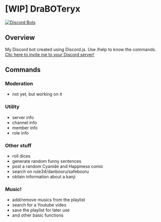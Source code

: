 # [WIP] DraBOTeryx
[![Discord Bots](https://discordbots.org/api/widget/273576577512767488.svg)](https://discordbots.org/bot/273576577512767488)

## Overview
My Discord bot created using Discord.js.
Use /help to know the commands.
[Clic here to invite me to your Discord server!](https://discordapp.com/oauth2/authorize?client_id=273576577512767488&scope=bot&permissions=70437888)

## Commands
### Moderation
* not yet, but working on it

### Utility
* server info
* channel info
* member info
* role info

### Other stuff
* roll dices
* generate random funny sentences
* post a random Cyanide and Happiness comic
* search on rule34/danbooru/safebooru
* obtain information about a kanji

### Music!
* add/remove musics from the playlist
* search for a Youtube video
* save the playlist for later use
* and other basic functions
